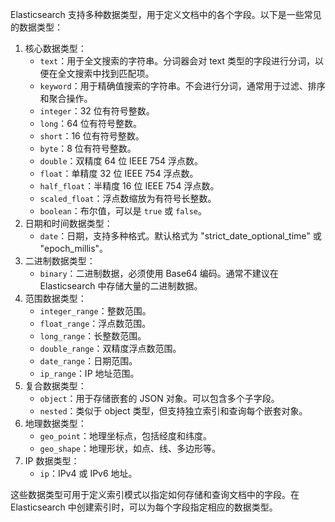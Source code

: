 Elasticsearch 支持多种数据类型，用于定义文档中的各个字段。以下是一些常见的数据类型：

1. 核心数据类型：
   * `text`：用于全文搜索的字符串。分词器会对 text 类型的字段进行分词，以便在全文搜索中找到匹配项。
   * `keyword`：用于精确值搜索的字符串。不会进行分词，通常用于过滤、排序和聚合操作。
   * `integer`：32 位有符号整数。
   * `long`：64 位有符号整数。
   * `short`：16 位有符号整数。
   * `byte`：8 位有符号整数。
   * `double`：双精度 64 位 IEEE 754 浮点数。
   * `float`：单精度 32 位 IEEE 754 浮点数。
   * `half_float`：半精度 16 位 IEEE 754 浮点数。
   * `scaled_float`：浮点数缩放为有符号长整数。
   * `boolean`：布尔值，可以是 `true` 或 `false`。
2. 日期和时间数据类型：
   * `date`：日期，支持多种格式。默认格式为 "strict\_date\_optional\_time" 或 "epoch\_millis"。
3. 二进制数据类型：
   * `binary`：二进制数据，必须使用 Base64 编码。通常不建议在 Elasticsearch 中存储大量的二进制数据。
4. 范围数据类型：
   * `integer_range`：整数范围。
   * `float_range`：浮点数范围。
   * `long_range`：长整数范围。
   * `double_range`：双精度浮点数范围。
   * `date_range`：日期范围。
   * `ip_range`：IP 地址范围。
5. 复合数据类型：
   * `object`：用于存储嵌套的 JSON 对象。可以包含多个子字段。
   * `nested`：类似于 object 类型，但支持独立索引和查询每个嵌套对象。
6. 地理数据类型：
   * `geo_point`：地理坐标点，包括经度和纬度。
   * `geo_shape`：地理形状，如点、线、多边形等。
7. IP 数据类型：
   * `ip`：IPv4 或 IPv6 地址。

这些数据类型可用于定义索引模式以指定如何存储和查询文档中的字段。在 Elasticsearch 中创建索引时，可以为每个字段指定相应的数据类型。
